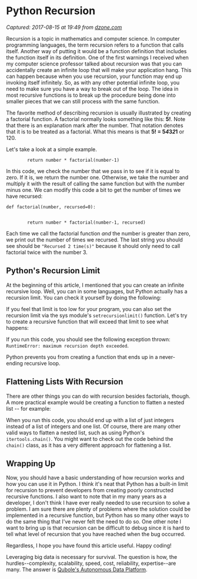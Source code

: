 # Python Recursion

_Captured: 2017-08-15 at 19:49 from [dzone.com](https://dzone.com/articles/python-101-rescursion?edition=316416&utm_source=Daily%20Digest&utm_medium=email&utm_campaign=Daily%20Digest%202017-08-15)_

Recursion is a topic in mathematics and computer science. In computer programming languages, the term recursion refers to a function that calls itself. Another way of putting it would be a function definition that includes the function itself in its definition. One of the first warnings I received when my computer science professor talked about recursion was that you can accidentally create an infinite loop that will make your application hang. This can happen because when you use recursion, your function may end up invoking itself infinitely. So, as with any other potential infinite loop, you need to make sure you have a way to break out of the loop. The idea in most recursive functions is to break up the procedure being done into smaller pieces that we can still process with the same function.

The favorite method of describing recursion is usually illustrated by creating a factorial function. A factorial normally looks something like this: **5!**. Note that there is an explanation mark after the number. That notation denotes that it is to be treated as a factorial. What this means is that **5! = 5*4*3*2*1** or 120.

Let's take a look at a simple example.
    
    
            return number * factorial(number-1)

In this code, we check the number that we pass in to see if it is equal to zero. If it is, we return the number one. Otherwise, we take the number and multiply it with the result of calling the same function but with the number minus one. We can modify this code a bit to get the number of times we have recursed:
    
    
    def factorial(number, recursed=0):
    
    
            return number * factorial(number-1, recursed)

Each time we call the factorial function _and_ the number is greater than zero, we print out the number of times we recursed. The last string you should see should be `"Recursed 2 time(s)"` because it should only need to call factorial twice with the number 3.

## Python's Recursion Limit

At the beginning of this article, I mentioned that you can create an infinite recursive loop. Well, you can in some languages, but Python actually has a recursion limit. You can check it yourself by doing the following:

If you feel that limit is too low for your program, you can also set the recursion limit via the sys module's `setrecursionlimit()` function. Let's try to create a recursive function that will exceed that limit to see what happens:

If you run this code, you should see the following exception thrown: `RuntimeError: maximum recursion depth exceeded`.

Python prevents you from creating a function that ends up in a never-ending recursive loop.

## Flattening Lists With Recursion

There are other things you can do with recursion besides factorials, though. A more practical example would be creating a function to flatten a nested list -- for example:

When you run this code, you should end up with a list of just integers instead of a list of integers and one list. Of course, there are many other valid ways to flatten a nested list, such as using Python's `itertools.chain()`. You might want to check out the code behind the `chain()` class, as it has a very different approach for flattening a list.

## Wrapping Up

Now, you should have a basic understanding of how recursion works and how you can use it in Python. I think it's neat that Python has a built-in limit for recursion to prevent developers from creating poorly constructed recursive functions. I also want to note that in my many years as a developer, I don't think I have ever really needed to use recursion to solve a problem. I am sure there are plenty of problems where the solution could be implemented in a recursive function, but Python has so many other ways to do the same thing that I've never felt the need to do so. One other note I want to bring up is that recursion can be difficult to debug since it is hard to tell what level of recursion that you have reached when the bug occurred.

Regardless, I hope you have found this article useful. Happy coding!

Leveraging big data is necessary for survival. The question is how, the hurdles--complexity, scalability, speed, cost, reliability, expertise--are many. The answer is [Qubole's Autonomous Data Platform](https://dzone.com/go?i=239225&u=https%3A%2F%2Fwww.qubole.com%2Fproducts%2Fautonomous-data-platform%2F).
